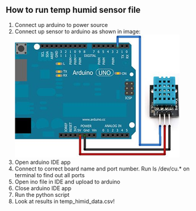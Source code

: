 ## How to run temp humid sensor file
1. Connect up arduino to power source
2. Connect up sensor to arduino as shown in image:
![sensor circuit](sensor_circuit.png)
3. Open arduino IDE app
4. Connect to correct board name and port number. Run ls /dev/cu.* on terminal to find out all ports
5. Open ino file in IDE and upload to arduino
6. Close arduino IDE app
7. Run the python script
8. Look at results in temp_himid_data.csv!
